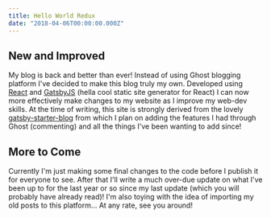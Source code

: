 ```yaml
---
title: Hello World Redux
date: "2018-04-06T00:00:00.000Z"
---
```


## New and Improved
My blog is back and better than ever! Instead of using Ghost blogging platform I've decided to make this blog truly my own. Developed using [React](https://reactjs.org/) and [GatsbyJS](https://www.gatsbyjs.org/) (hella cool static site generator for React) I can now more effectively make changes to my website as I improve my web-dev skills. At the time of writing, this site is strongly derived from the lovely [gatsby-starter-blog](https://github.com/gatsbyjs/gatsby-starter-blog) from which I plan on adding the features I had through Ghost (commenting) and all the things I've been wanting to add since!

## More to Come
Currently I'm just making some final changes to the code before I publish it for everyone to see. After that I'll write a much over-due update on what I've been up to for the last year or so since my last update (which you will probably have already read)! I'm also toying with the idea of importing my old posts to this platform... At any rate, see you around!